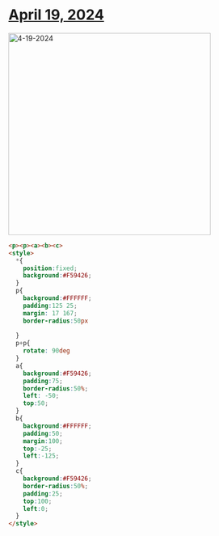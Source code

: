 # [April 19, 2024](https://cssbattle.dev/play/t7NfJN0KJfAttt82dBZC)

<img src="https://firebasestorage.googleapis.com/v0/b/cssbattleapp.appspot.com/o/user%2Fummd3POvEDfFyeFvVdOMG3OOrwE2%2Ftargets%2Ftarget_SZptc9d@2x.png?alt=media" width="400" alt="4-19-2024" />

```html
<p><p><a><b><c>
<style>
  *{
    position:fixed;
    background:#F59426;
  }
  p{
    background:#FFFFFF;
    padding:125 25;
    margin: 17 167;
    border-radius:50px
    
  }
  p+p{
    rotate: 90deg
  }
  a{
    background:#F59426;
    padding:75;
    border-radius:50%;
    left: -50;
    top:50;
  }
  b{
    background:#FFFFFF;
    padding:50;
    margin:100;
    top:-25;
    left:-125;
  }
  c{
    background:#F59426;
    border-radius:50%;
    padding:25;
    top:100;
    left:0;
  }
</style>
```
